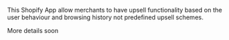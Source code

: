 This Shopify App allow merchants to have upsell functionality based on the user behaviour and browsing history not predefined upsell schemes.


More details soon